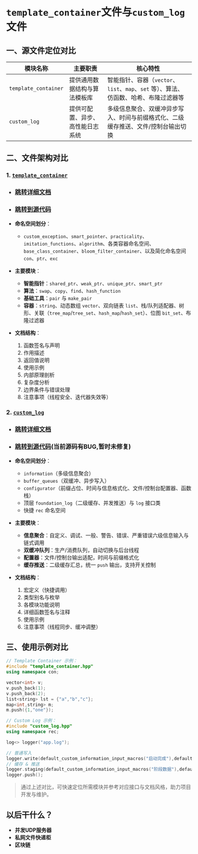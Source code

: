 # `template_container`文件与`custom_log`文件
## 一、源文件定位对比

| 模块名称                 | 主要职责             | 核心特性                                                                          |
| -------------------- | ---------------- | ----------------------------------------------------------------------------- |
| `template_container` | 提供通用数据结构与算法模板库   | 智能指针、容器（`vector`、`list`、`map`、`set` 等）、算法、仿函数、哈希、布隆过滤器等  |
| `custom_log`         | 提供可配置、异步、高性能日志系统 | 多级信息聚合、双缓冲异步写入、时间与前缀格式化、二级缓存推送、文件/控制台输出切换                                     |
## 二、文件架构对比

### 1. [`template_container`](template_container.hpp)
* ### [**跳转详细文档**](template_container.md)
* ### [**跳转到源代码**](template_container.hpp)
* **命名空间划分**：

  * `custom_exception`、`smart_pointer`、`practicality`、`imitation_functions`、`algorithm`、各类容器命名空间、`base_class_container`、`bloom_filter_container`、以及简化命名空间 `con`、`ptr`、`exc`
* **主要模块**：

  * **智能指针**：`shared_ptr`、`weak_ptr`、`unique_ptr`、`smart_ptr`
  * **算法**：`swap`、`copy`、`find`、`hash_function`
  * **基础工具**：`pair` 与 `make_pair`
  * **容器**：`string`、动态数组 `vector`、双向链表 `list`、栈/队列适配器、树形、关联（`tree_map`/`tree_set`、`hash_map`/`hash_set`）、位图 `bit_set`、布隆过滤器
* **文档结构**：

  1. 函数签名与声明
  2. 作用描述
  3. 返回值说明
  4. 使用示例
  5. 内部原理剖析
  6. 复杂度分析
  7. 边界条件与错误处理
  8. 注意事项（线程安全、迭代器失效等）

### 2. [`custom_log`](custom_logs.hpp)
* ### [**跳转详细文档**](custom_logs.md) 
* ### [**跳转到源代码**](custom_logs.hpp)(当前源码有BUG,暂时未修复)
* **命名空间划分**：

  * `information`（多级信息聚合）
  * `buffer_queues`（双缓冲、异步写入）
  * `configurator`（前缀占位、时间与信息格式化、文件/控制台配置器、函数栈）
  * 顶层 `foundation_log`（二级缓存、并发推送）与 `log` 接口类
  * 快捷 `rec` 命名空间
* **主要模块**：

  * **信息聚合**：自定义、调试、一般、警告、错误、严重错误六级信息输入与链式调用
  * **双缓冲队列**：生产/消费队列，自动切换与后台线程
  * **配置器**：文件/控制台输出适配，时间与前缀格式化
  * **缓存推送**：二级缓存汇总，统一 `push` 输出，支持开关控制
* **文档结构**：

  1. 宏定义（快捷调用）
  2. 类型别名与枚举
  3. 各模块功能说明
  4. 详细函数签名与注释
  5. 使用示例
  6. 注意事项（线程同步、缓冲调整）

## 三、使用示例对比

```cpp
// Template Container 示例：
#include "template_container.hpp"
using namespace con;

vector<int> v;
v.push_back(1);
v.push_back(2);
list<string> lst = {"a","b","c"};
map<int,string> m;
m.push({1,"one"});
```

```cpp
// Custom Log 示例：
#include "custom_log.hpp"
using namespace rec;

log<> logger("app.log");

// 普通写入
logger.write(default_custom_information_input_macros("启动完成"),default_timestamp_macros);
// 缓存 & 推送
logger.staging(default_custom_information_input_macros("阶段数据"),default_timestamp_macros);
logger.push();
```

> 通过上述对比，可快速定位所需模块并参考对应接口与文档风格，助力项目开发与维护。
## 以后干什么？
* **并发UDP服务器**
* **私网文件快递柜**
* **区块链**